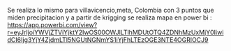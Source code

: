 Se realiza lo mismo para villavicencio,meta, Colombia  con 3 puntos que miden precipitacion y a partir de krigging se realiza mapa en power bi : https://app.powerbi.com/view?r=eyJrIjoiYWVjZTViYjktY2IwOS00OWJlLTlhMDUtOTQ4ZDNhMzUxMjY0IiwidCI6Ijg3YjY4ZjdmLTI5NGUtNGNmYS1iYjFhLTEzOGE3NTE4OGRlOCJ9
